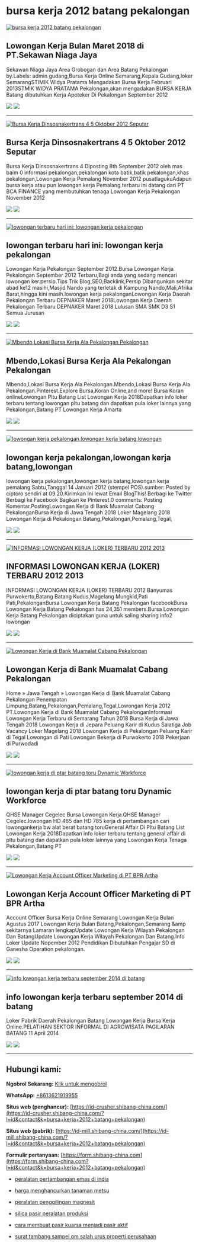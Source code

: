# bursa kerja 2012 batang pekalongan

<a href="https://swt.shibang-china.com/?l=id&img&k=bursa+kerja+2012+batang+pekalongan" target="_blank">![bursa kerja 2012 batang pekalongan](http://static.shibang-china.com/all-800x300/1033.jpg)</a>

## Lowongan Kerja Bulan Maret 2018 di PT.Sekawan Niaga Jaya
Sekawan Niaga Jaya Area Grobogan dan Area Batang Pekalongan by.Labels: admin gudang,Bursa Kerja Online Semarang,Kepala Gudang,loker SemarangSTIMIK Widya Pratama Mengadakan Bursa Kerja Februari 2013STMIK WIDYA PRATAMA Pekalongan,akan mengadakan BURSA KERJA Batang dibutuhkan Kerja Apoteker Di Pekalongan September 2012


<a href="https://whatsapp.shibangsoft.com/WhatsApp.php" target="_blank" title="WhatsApp">![](http://static.shibang-china.com/icon/whatsapp.png)</a> <a href="https://swt.shibang-china.com/?l=id&icon&k=bursa+kerja+2012+batang+pekalongan" target="_blank">![](http://static.shibang-china.com/icon/chat-id.png)</a>

---

<a href="https://swt.shibang-china.com/?l=id&img&k=bursa+kerja+2012+batang+pekalongan" target="_blank">![Bursa Kerja Dinsosnakertrans 4 5 Oktober 2012 Seputar](http://static.shibang-china.com/all-800x300/946.jpg)</a>

## Bursa Kerja Dinsosnakertrans 4 5 Oktober 2012 Seputar
Bursa Kerja Dinsosnakertrans 4 Diposting 8th September 2012 oleh mas baim 0 informasi pekalongan,pekalongan kota batik,batik pekalongan,khas pekalongan,Lowongan Kerja Pemalang November 2012 pusatlagukuAdapun bursa kerja atau pun lowongan kerja Pemalang terbaru ini datang dari PT BCA FINANCE yang membutuhkan tenaga Lowongan Kerja Pekalongan November 2012


<a href="https://whatsapp.shibangsoft.com/WhatsApp.php" target="_blank" title="WhatsApp">![](http://static.shibang-china.com/icon/whatsapp.png)</a> <a href="https://swt.shibang-china.com/?l=id&icon&k=bursa+kerja+2012+batang+pekalongan" target="_blank">![](http://static.shibang-china.com/icon/chat-id.png)</a>

---

<a href="https://swt.shibang-china.com/?l=id&img&k=bursa+kerja+2012+batang+pekalongan" target="_blank">![lowongan terbaru hari ini: lowongan kerja pekalongan](http://static.shibang-china.com/all-800x300/1016.jpg)</a>

## lowongan terbaru hari ini: lowongan kerja pekalongan
Lowongan Kerja Pekalongan September 2012.Bursa Lowongan Kerja Pekalongan September 2012 Terbaru,Bagi anda yang sedang mencari lowongan ker.persip.Tips Trik Blog,SEO,Backlink,Persip Dibangunkan sekitar abad ke12 masihi,Masjid Nando yang terletak di Kampung Nando,Mali,Afrika Barat,hingga kini masih.lowongan kerja pekalonganLowongan Kerja Daerah Pekalongan Terbaru DEPNAKER Maret 2018Lowongan Kerja Daerah Pekalongan Terbaru DEPNAKER Maret 2018 Lulusan SMA SMK D3 S1 Semua Jurusan


<a href="https://whatsapp.shibangsoft.com/WhatsApp.php" target="_blank" title="WhatsApp">![](http://static.shibang-china.com/icon/whatsapp.png)</a> <a href="https://swt.shibang-china.com/?l=id&icon&k=bursa+kerja+2012+batang+pekalongan" target="_blank">![](http://static.shibang-china.com/icon/chat-id.png)</a>

---

<a href="https://swt.shibang-china.com/?l=id&img&k=bursa+kerja+2012+batang+pekalongan" target="_blank">![Mbendo,Lokasi Bursa Kerja Ala Pekalongan Pekalongan](http://static.shibang-china.com/all-800x300/220.jpg)</a>

## Mbendo,Lokasi Bursa Kerja Ala Pekalongan Pekalongan
Mbendo,Lokasi Bursa Kerja Ala Pekalongan.Mbendo,Lokasi Bursa Kerja Ala Pekalongan.Pinterest.Explore Bursa,Koran Online,and more! Bursa Koran onlineLowongan Pltu Batang List Lowongan Kerja 2018Dapatkan info loker terbaru tentang lowongan pltu batang dan dapatkan pula loker lainnya yang Pekalongan,Batang PT Lowongan Kerja Amarta


<a href="https://whatsapp.shibangsoft.com/WhatsApp.php" target="_blank" title="WhatsApp">![](http://static.shibang-china.com/icon/whatsapp.png)</a> <a href="https://swt.shibang-china.com/?l=id&icon&k=bursa+kerja+2012+batang+pekalongan" target="_blank">![](http://static.shibang-china.com/icon/chat-id.png)</a>

---

<a href="https://swt.shibang-china.com/?l=id&img&k=bursa+kerja+2012+batang+pekalongan" target="_blank">![lowongan kerja pekalongan,lowongan kerja batang,lowongan](http://static.shibang-china.com/all-800x300/1046.jpg)</a>

## lowongan kerja pekalongan,lowongan kerja batang,lowongan
lowongan kerja pekalongan,lowongan kerja batang,lowongan kerja pemalang Sabtu,Tanggal 14 Januari 2012 (stempel POS).sumber: Posted by ciptoro sendiri at 09.20.Kirimkan Ini lewat Email BlogThis! Berbagi ke Twitter Berbagi ke Facebook Bagikan ke Pinterest.0 comments: Posting Komentar.PostingLowongan Kerja di Bank Muamalat Cabang PekalonganBursa Kerja di Jawa Tengah 2018 Loker Magelang 2018 Lowongan Kerja di Pekalongan Batang,Pekalongan,Pemalang,Tegal,


<a href="https://whatsapp.shibangsoft.com/WhatsApp.php" target="_blank" title="WhatsApp">![](http://static.shibang-china.com/icon/whatsapp.png)</a> <a href="https://swt.shibang-china.com/?l=id&icon&k=bursa+kerja+2012+batang+pekalongan" target="_blank">![](http://static.shibang-china.com/icon/chat-id.png)</a>

---

<a href="https://swt.shibang-china.com/?l=id&img&k=bursa+kerja+2012+batang+pekalongan" target="_blank">![INFORMASI LOWONGAN KERJA (LOKER) TERBARU 2012 2013](http://static.shibang-china.com/all-800x300/498.jpg)</a>

## INFORMASI LOWONGAN KERJA (LOKER) TERBARU 2012 2013
INFORMASI LOWONGAN KERJA (LOKER) TERBARU 2012 Banyumas Purwokerto,Batang Batang Kudus,Magelang Mungkid,Pati Pati,PekalonganBursa Lowongan Kerja Batang Pekalongan facebookBursa Lowongan Kerja Batang Pekalongan has 24,351 members.Bursa Lowongan Kerja Batang Pekalongan diciptakan guna untuk saling sharing info2 lowongan


<a href="https://whatsapp.shibangsoft.com/WhatsApp.php" target="_blank" title="WhatsApp">![](http://static.shibang-china.com/icon/whatsapp.png)</a> <a href="https://swt.shibang-china.com/?l=id&icon&k=bursa+kerja+2012+batang+pekalongan" target="_blank">![](http://static.shibang-china.com/icon/chat-id.png)</a>

---

<a href="https://swt.shibang-china.com/?l=id&img&k=bursa+kerja+2012+batang+pekalongan" target="_blank">![Lowongan Kerja di Bank Muamalat Cabang Pekalongan](http://static.shibang-china.com/all-800x300/1363.jpg)</a>

## Lowongan Kerja di Bank Muamalat Cabang Pekalongan
Home » Jawa Tengah » Lowongan Kerja di Bank Muamalat Cabang Pekalongan Penempatan Limpung,Batang,Pekalongan,Pemalang,Tegal,Lowongan Kerja 2012 PT.Lowongan Kerja di Bank Muamalat Cabang PekalonganInformasi Lowongan Kerja Terbaru di Semarang Tahun 2018 Bursa Kerja di Jawa Tengah 2018 Lowongan Kerja di Jepara Peluang Karir di Kudus Salatiga Job Vacancy Loker Magelang 2018 Lowongan Kerja di Pekalongan Peluang Karir di Tegal Lowongan di Pati Lowongan Bekerja di Purwokerto 2018 Pekerjaan di Purwodadi


<a href="https://whatsapp.shibangsoft.com/WhatsApp.php" target="_blank" title="WhatsApp">![](http://static.shibang-china.com/icon/whatsapp.png)</a> <a href="https://swt.shibang-china.com/?l=id&icon&k=bursa+kerja+2012+batang+pekalongan" target="_blank">![](http://static.shibang-china.com/icon/chat-id.png)</a>

---

<a href="https://swt.shibang-china.com/?l=id&img&k=bursa+kerja+2012+batang+pekalongan" target="_blank">![lowongan kerja di ptar batang toru Dynamic Workforce](http://static.shibang-china.com/all-800x300/509.jpg)</a>

## lowongan kerja di ptar batang toru Dynamic Workforce
QHSE Manager Cegelec Bursa Lowongan Kerja.QHSE Manager Cegelec.lowongan HD 465 dan HD 785 kerja di pertambangan cari lowongankerja bw alat berat batang toruGeneral Affair Di Pltu Batang List Lowongan Kerja 2018Dapatkan info loker terbaru tentang general affair di pltu batang dan dapatkan pula loker lainnya yang Lowongan Kerja Tenaga Pekalongan,Batang PT


<a href="https://whatsapp.shibangsoft.com/WhatsApp.php" target="_blank" title="WhatsApp">![](http://static.shibang-china.com/icon/whatsapp.png)</a> <a href="https://swt.shibang-china.com/?l=id&icon&k=bursa+kerja+2012+batang+pekalongan" target="_blank">![](http://static.shibang-china.com/icon/chat-id.png)</a>

---

<a href="https://swt.shibang-china.com/?l=id&img&k=bursa+kerja+2012+batang+pekalongan" target="_blank">![Lowongan Kerja Account Officer Marketing di PT BPR Artha](http://static.shibang-china.com/all-800x300/381.jpg)</a>

## Lowongan Kerja Account Officer Marketing di PT BPR Artha
Account Officer Bursa Kerja Online Semarang Lowongan Kerja Bulan Agustus 2017 Lowongan Kerja Bulan Batang,Pekalongan,Semarang &amp sekitarnya Lamaran lengkapUpdate Lowongan Kerja Wilayah Pekalongan Dan BatangUpdate Lowongan Kerja Wilayah Pekalongan Dan Batang.Info Loker Update Nopember 2012 Pendidikan Dibutuhkan Pengajar SD di Ganesha Operation pekalongan.


<a href="https://whatsapp.shibangsoft.com/WhatsApp.php" target="_blank" title="WhatsApp">![](http://static.shibang-china.com/icon/whatsapp.png)</a> <a href="https://swt.shibang-china.com/?l=id&icon&k=bursa+kerja+2012+batang+pekalongan" target="_blank">![](http://static.shibang-china.com/icon/chat-id.png)</a>

---

<a href="https://swt.shibang-china.com/?l=id&img&k=bursa+kerja+2012+batang+pekalongan" target="_blank">![info lowongan kerja terbaru september 2014 di batang](http://static.shibang-china.com/all-800x300/1192.jpg)</a>

## info lowongan kerja terbaru september 2014 di batang
Loker Pabrik Daerah Pekalongan Batang Lowongan Kerja Bursa Kerja Online.PELATIHAN SEKTOR INFORMAL DI AGROWISATA PAGILARAN BATANG 11 April 2014

<a href="https://whatsapp.shibangsoft.com/WhatsApp.php" target="_blank" title="WhatsApp">![](http://static.shibang-china.com/icon/whatsapp.png)</a> <a href="https://swt.shibang-china.com/?l=id&icon&k=bursa+kerja+2012+batang+pekalongan" target="_blank">![](http://static.shibang-china.com/icon/chat-id.png)</a>

---
## Hubungi kami:

**Ngobrol Sekarang:** [Klik untuk mengobrol](https://swt.shibang-china.com?l=id&contact&k=bursa+kerja+2012+batang+pekalongan)

**WhatsApp:**  [+8613621919955](https://whatsapp.shibangsoft.com/WhatsApp.php)

**Situs web (penghancur):** [https://id-crusher.shibang-china.com/](https://id-crusher.shibang-china.com/?l=id&contact&k=bursa+kerja+2012+batang+pekalongan)

**Situs web (pabrik):** [https://id-mill.shibang-china.com/](https://id-mill.shibang-china.com/?l=id&contact&k=bursa+kerja+2012+batang+pekalongan)

**Formulir pertanyaan:** [https://form.shibang-china.com](https://form.shibang-china.com?l=id&contact&k=bursa+kerja+2012+batang+pekalongan)

* [peralatan pertambangan emas di india](../39/peralatan%20pertambangan%20emas%20di%20india.md)

* [harga menghancurkan tanaman metsu](../35/harga%20menghancurkan%20tanaman%20metsu.md)

* [peralatan penggilingan magnesit](../40/peralatan%20penggilingan%20magnesit.md)

* [silica pasir peralatan produksi](../39/silica%20pasir%20peralatan%20produksi.md)

* [cara membuat pasir kuarsa menjadi pasir aktif](../40/cara%20membuat%20pasir%20kuarsa%20menjadi%20pasir%20aktif.md)

* [surat tambang sampel om salah urus properti perusahaan](../37/surat%20tambang%20sampel%20om%20salah%20urus%20properti%20perusahaan.md)